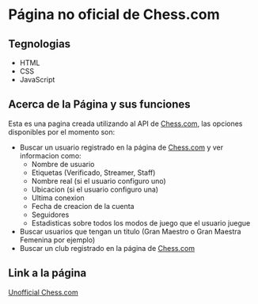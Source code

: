 # Página no oficial de Chess.com
## Tegnologias
* HTML
* CSS
* JavaScript

## Acerca de la Página y sus funciones
Esta es una pagina creada utilizando al API de [Chess.com](https://chess.com), las opciones disponibles por el momento son:
* Buscar un usuario registrado en la página de [Chess.com](https://chess.com) y ver informacion como:
    * Nombre de usuario
    * Etiquetas (Verificado, Streamer, Staff)
    * Nombre real (si el usuario configuro uno)
    * Ubicacion (si el usuario configuro una)
    * Ultima conexion
    * Fecha de creacion de la cuenta
    * Seguidores
    * Estadisticas sobre todos los modos de juego que el usuario juegue
* Buscar usuarios que tengan un titulo (Gran Maestro o Gran Maestra Femenina por ejemplo)
* Buscar un club registrado en la página de [Chess.com](https://chess.com)

## Link a la página
[Unofficial Chess.com](https://alejolang.github.io/)
